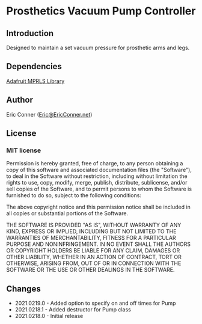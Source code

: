 # Prosthetics Vacuum Pump Controller

## Introduction

Designed to maintain a set vacuum pressure for prosthetic arms and legs.

## Dependencies

[Adafruit MPRLS Library](https://github.com/adafruit/Adafruit_MPRLS)

## Author

Eric Conner (Eric@EricConner.net)

## License

### MIT license

Permission is hereby granted, free of charge, to any person obtaining a copy of this software and associated documentation files (the "Software"), to deal in the Software without restriction, including without limitation the rights to use, copy, modify, merge, publish, distribute, sublicense, and/or sell copies of the Software, and to permit persons to whom the Software is furnished to do so, subject to the following conditions:

The above copyright notice and this permission notice shall be included in all copies or substantial portions of the Software.

THE SOFTWARE IS PROVIDED "AS IS", WITHOUT WARRANTY OF ANY KIND, EXPRESS OR IMPLIED, INCLUDING BUT NOT LIMITED TO THE WARRANTIES OF MERCHANTABILITY, FITNESS FOR A PARTICULAR PURPOSE AND NONINFRINGEMENT. IN NO EVENT SHALL THE AUTHORS OR COPYRIGHT HOLDERS BE LIABLE FOR ANY CLAIM, DAMAGES OR OTHER LIABILITY, WHETHER IN AN ACTION OF CONTRACT, TORT OR OTHERWISE, ARISING FROM, OUT OF OR IN CONNECTION WITH THE SOFTWARE OR THE USE OR OTHER DEALINGS IN THE SOFTWARE.

## Changes

- 2021.0219.0 - Added option to specify on and off times for Pump
- 2021.0218.1 - Added destructor for Pump class
- 2021.0218.0 - Initial release
